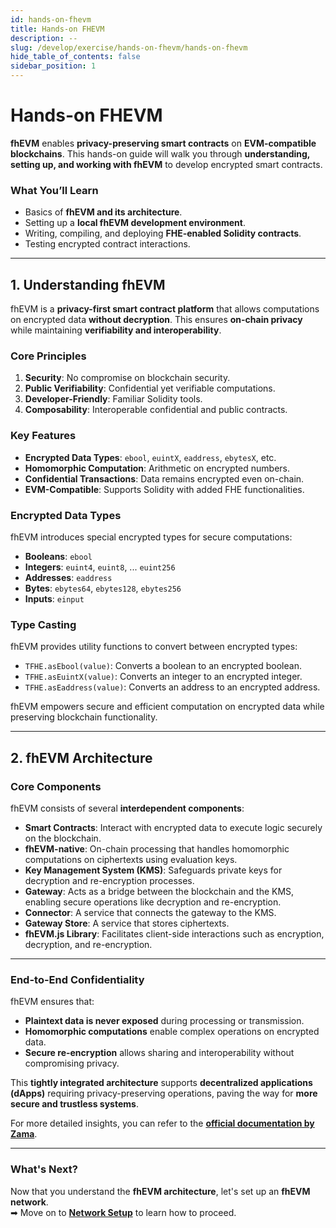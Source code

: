 ```yaml
---
id: hands-on-fhevm
title: Hands-on FHEVM
description: --
slug: /develop/exercise/hands-on-fhevm/hands-on-fhevm
hide_table_of_contents: false
sidebar_position: 1
---
```


# Hands-on FHEVM

**fhEVM** enables **privacy-preserving smart contracts** on **EVM-compatible blockchains**. This hands-on guide will walk you through **understanding, setting up, and working with fhEVM** to develop encrypted smart contracts.

### What You’ll Learn

- Basics of **fhEVM and its architecture**.
- Setting up a **local fhEVM development environment**.
- Writing, compiling, and deploying **FHE-enabled Solidity contracts**.
- Testing encrypted contract interactions.

---

## **1. Understanding fhEVM**

fhEVM is a **privacy-first smart contract platform** that allows computations on encrypted data **without decryption**. This ensures **on-chain privacy** while maintaining **verifiability and interoperability**.

### **Core Principles**

1. **Security**: No compromise on blockchain security.
2. **Public Verifiability**: Confidential yet verifiable computations.
3. **Developer-Friendly**: Familiar Solidity tools.
4. **Composability**: Interoperable confidential and public contracts.

### **Key Features**

- **Encrypted Data Types**: `ebool`, `euintX`, `eaddress`, `ebytesX`, etc.
- **Homomorphic Computation**: Arithmetic on encrypted numbers.
- **Confidential Transactions**: Data remains encrypted even on-chain.
- **EVM-Compatible**: Supports Solidity with added FHE functionalities.

### **Encrypted Data Types**

fhEVM introduces special encrypted types for secure computations:

- **Booleans**: `ebool`
- **Integers**: `euint4`, `euint8`, ... `euint256`
- **Addresses**: `eaddress`
- **Bytes**: `ebytes64`, `ebytes128`, `ebytes256`
- **Inputs**: `einput`

### **Type Casting**

fhEVM provides utility functions to convert between encrypted types:

- `TFHE.asEbool(value)`: Converts a boolean to an encrypted boolean.
- `TFHE.asEuintX(value)`: Converts an integer to an encrypted integer.
- `TFHE.asEaddress(value)`: Converts an address to an encrypted address.

fhEVM empowers secure and efficient computation on encrypted data while preserving blockchain functionality.

---

## 2. **fhEVM Architecture**

### **Core Components**

fhEVM consists of several **interdependent components**:

- **Smart Contracts**: Interact with encrypted data to execute logic securely on the blockchain.
- **fhEVM-native**: On-chain processing that handles homomorphic computations on ciphertexts using evaluation keys.
- **Key Management System (KMS)**: Safeguards private keys for decryption and re-encryption processes.
- **Gateway**: Acts as a bridge between the blockchain and the KMS, enabling secure operations like decryption and re-encryption.
- **Connector**: A service that connects the gateway to the KMS.
- **Gateway Store**: A service that stores ciphertexts.
- **fhEVM.js Library**: Facilitates client-side interactions such as encryption, decryption, and re-encryption.

---

### **End-to-End Confidentiality**

fhEVM ensures that:

- **Plaintext data is never exposed** during processing or transmission.
- **Homomorphic computations** enable complex operations on encrypted data.
- **Secure re-encryption** allows sharing and interoperability without compromising privacy.

This **tightly integrated architecture** supports **decentralized applications (dApps)** requiring privacy-preserving operations, paving the way for **more secure and trustless systems**.

For more detailed insights, you can refer to the **[official documentation by Zama](https://docs.zama.ai/fhevm)**.

---

### **What's Next?**

Now that you understand the **fhEVM architecture**, let's set up an **fhEVM network**.  
➡ Move on to **[Network Setup](./setting-up-network.md)** to learn how to proceed.


<!-- 
## **3. Setting Up Your Development Environment**

Before writing encrypted contracts, install the necessary tools.

### **Prerequisites**

✔ **Go** (`v1.23.x` or later)  
✔ **Docker** (`v26.x.x` or later)  
✔ **Node.js** (`v20.x` or later)

📖 **[Full Setup Guide](./preparation.md)**

---

## **4. Deploying fhEVM Network**

We will **set up a local fhEVM test network** using Docker.

### **Start the Network**

```bash
make run-full
```

### **Fund Accounts**

```bash
npm run fund
```

### **Deploy Core Contracts**

```bash
npm run core
```

📖 **[Full Network Setup Guide](./setting-up-network.md)**

---

## **5. Writing and Deploying Encrypted Smart Contracts**

fhEVM supports **Fully Homomorphic Encryption (FHE)** within Solidity contracts.

### **Key Contract Operations**

✔ **EncryptedERC20**: Secure token minting, transfer, and approvals.  
✔ **Homomorphic Computation**: Arithmetic on encrypted balances.  
✔ **Decryption via Gateway**: Interact with KMS securely.

📖 **[Writing Smart Contracts](./writing-smart-contract.md)**  
📖 **[Deploying Smart Contracts](./compiling-and-deploying.md)**

---

## **6. Testing Encrypted Contracts**

To validate your contracts, write **JavaScript-based tests** using `ethers.js`.

### **Example Test Cases**

✔ **Minting Tokens**  
✔ **Encrypted Transfers**  
✔ **Encrypted Approvals**  
✔ **Balance Decryption**

📖 **[Writing Test Files](./writing-contract-test-files.md)**

---

## **7. Conclusion**

By completing this hands-on guide, you now understand:

- **How fhEVM works** and how it enables privacy in smart contracts.
- **How to set up and deploy an encrypted EVM-compatible network**.
- **How to write and test FHE-enabled Solidity contracts**.

### **Next Steps**

🔹 Explore **advanced encrypted contract interactions**.  
🔹 Contribute to **fhEVM projects and research**.  
🔹 Learn more from **[Zama’s Official Documentation](https://docs.zama.ai/fhevm)**.

📖 **[Final Thoughts & Summary](./08-conclusion.md)**

---

## **🚀 Ready to Build?**

You’re now equipped with the **fundamentals of fhEVM**. Start experimenting with your own encrypted smart contracts and push the boundaries of **on-chain privacy**! -->
